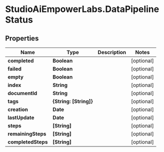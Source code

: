 # StudioAiEmpowerLabs.DataPipelineStatus

## Properties

Name | Type | Description | Notes
------------ | ------------- | ------------- | -------------
**completed** | **Boolean** |  | [optional] 
**failed** | **Boolean** |  | [optional] 
**empty** | **Boolean** |  | [optional] 
**index** | **String** |  | [optional] 
**documentId** | **String** |  | [optional] 
**tags** | **{String: [String]}** |  | [optional] 
**creation** | **Date** |  | [optional] 
**lastUpdate** | **Date** |  | [optional] 
**steps** | **[String]** |  | [optional] 
**remainingSteps** | **[String]** |  | [optional] 
**completedSteps** | **[String]** |  | [optional] 


